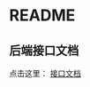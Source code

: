 # README

## 后端接口文档

点击这里： [接口文档](https://console-docs.apipost.cn/cover.html?url=4eba7bf4840330fd&salt=c757cf9c0b72f8b6)
